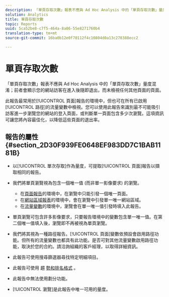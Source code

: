 ```yaml
---
description: 「單頁存取次數」報表不應與 Ad Hoc Analysis 中的「單頁存取次數」量度混淆；前者會顯示您的網站訪客在進入後隨即退出，而未檢視任何其他頁面的頁面。
solution: Analytics
title: 單頁存取次數
topic: Reports
uuid: 5ca52be8-c7f5-464a-8a06-55e8271760b4
translation-type: tm+mt
source-git-commit: 16ba0b12e0f70112f4c10804d0a13c278388ecc2

---
```



# 單頁存取次數

「單頁存取次數」報表不應與 Ad Hoc Analysis 中的「單頁存取次數」量度混淆；前者會顯示您的網站訪客在進入後隨即退出，而未檢視任何其他頁面的頁面。

此報告最常用於[!UICONTROL 頁面]報告的環境中，但也可在所有已啟用[!UICONTROL 路徑]的流量變數中檢視。您可以使用此報告來識別最不可能吸引訪客進一步瀏覽您的網站的登入頁面，或判斷單一頁面包含多少次瀏覽。這項資訊可讓您將內容最佳化，以降低這些頁面的退出率。

## 報告的屬性 {#section_2D30F939FE0648EF983DD7C1BAB1181B}

* 以[!UICONTROL 單次存取]作為量度，可提取[!UICONTROL 頁面]報告以擷取相同的報告。

* 我們將單頁瀏覽視為包含一個唯一值 (而非單一影像要求) 的瀏覽。

   * 在[頁面報告](/help/components/c-variables/dimensionslist/reports-pages.md)的環境中，在瀏覽中只能引發一個唯一頁面。
   * 在[網站區域報表](/help/components/c-variables/dimensionslist/reports-site-sections.md)的環境中，會在瀏覽中引發單一唯一網站區域。
   * 在[流量變數](/help/admin/admin/c-traffic-variables/traffic-var.md)的環境中，瀏覽會在單一唯一值引發時填入此報告。

* 單頁瀏覽可包含許多影像要求，只要報告環境中的變數包含單一唯一值。在第二個唯一值填入後，瀏覽即不再被視為單頁瀏覽。
* 我們將其視為一種路徑報告。[!UICONTROL 頁面]變數依預設會啟用路徑功能。但所有的流量變數也都具有此功能。是否可對其他流量變數啟用路徑功能，取決於您的合約。請洽詢組織的客戶經理，以取得詳細資訊。
* 此報告可使用搜尋篩選器尋找特定明細項目。
* 此報告可使用 趨 [勢和](/help/components/c-variables/dimensionslist/reports-types.md)[排名格式](/help/components/c-variables/dimensionslist/reports-types.md) 。

* 此報告中無法使用劃分功能。
* [!UICONTROL 瀏覽]是此報告中唯一可用的量度。

